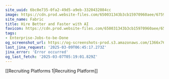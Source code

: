 ```yaml
---
site_uuid: 6bc0e735-0fa2-49d5-a9eb-3320432084cc
image: https://cdn.prod.website-files.com/650031343b3cb15970960aee/6759f31c057f5856fd2a85a7_Fabric%20Deck%20(AI%20Interviewing).jpg
site_name: Fabric
title: Hire Better and Faster with AI
favicon: https://cdn.prod.website-files.com/650031343b3cb15970960aee/650ab274e1de5f7e3b6ae6fd_fabric_logomark_enclosed.png
tags:
- Enterprise-Jobs-to-be-Done
og_screenshot_url: https://og-screenshots-prod.s3.amazonaws.com/1366x768/80/false/d3813120a803dbfcec1175f3f34eaaafe0bc0dc7eb5508d85111f9c0cee29f86.jpeg
last_jina_request: '2025-03-09T06:45:17.273Z'
jina_error: 'Error occurred'
og_last_fetch: '2025-03-07T05:19:01.829Z'
---
```

[[Recruiting Platforms 1|Recruiting Platform]]
